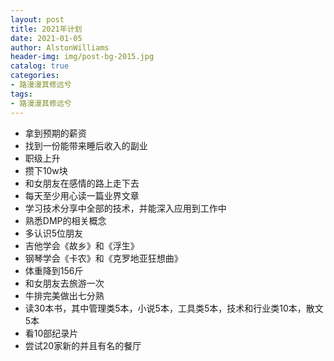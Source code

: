 ```yaml
---
layout: post
title: 2021年计划
date: 2021-01-05
author: AlstonWilliams
header-img: img/post-bg-2015.jpg
catalog: true
categories:
- 路漫漫其修远兮
tags:
- 路漫漫其修远兮
---
```


- 拿到预期的薪资
- 找到一份能带来睡后收入的副业
- 职级上升
- 攒下10w块
- 和女朋友在感情的路上走下去
- 每天至少用心读一篇业界文章
- 学习技术分享中全部的技术，并能深入应用到工作中
- 熟悉DMP的相关概念
- 多认识5位朋友
- 吉他学会《故乡》和《浮生》
- 钢琴学会《卡农》和《克罗地亚狂想曲》
- 体重降到156斤
- 和女朋友去旅游一次
- 牛排完美做出七分熟
- 读30本书，其中管理类5本，小说5本，工具类5本，技术和行业类10本，散文5本
- 看10部纪录片
- 尝试20家新的并且有名的餐厅
